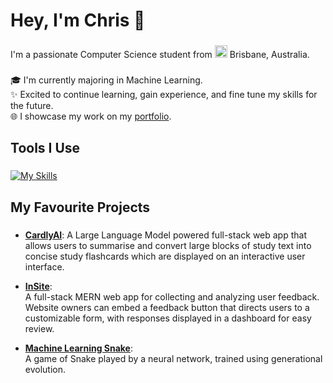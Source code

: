 <h1 align="left">Hey, I'm Chris 👋</h1>

###

<p align="left">I'm a passionate Computer Science student from 
  <img
  src="https://flagcdn.com/w20/au.png"
  srcset="https://flagcdn.com/w40/au.png 2x"
  width="20"
  alt="Australia">
  Brisbane, Australia.</p>

###

<p align="left">🎓 I'm currently majoring in Machine Learning.<br>✨ Excited to continue learning, gain experience, and fine tune my skills for the future.<br>🌐 I showcase my work on my <a href="https://marchchris.github.io/">portfolio</a>.</p>

###

<h2 align="left">Tools I Use</h2>

###

[![My Skills](https://skillicons.dev/icons?i=java,c,py,js,ts,react,postgres,mongodb,firebase,nodejs,tailwind)](https://skillicons.dev)

###

<h2 align="left">My Favourite Projects</h2>

###
- [**CardlyAI**](https://github.com/marchchris/CardlyAI):
  A Large Language Model powered full-stack web app that allows users to summarise and convert large blocks of study text into concise study flashcards which are displayed on an interactive user interface.

- [**InSite**](https://github.com/marchchris/insite):  
  A full-stack MERN web app for collecting and analyzing user feedback. Website owners can embed a feedback button that directs users to a customizable form, with responses displayed in a dashboard for easy review.

- [**Machine Learning Snake**](https://github.com/marchchris/SnakeGeneticAI):  
  A game of Snake played by a neural network, trained using generational evolution. 
